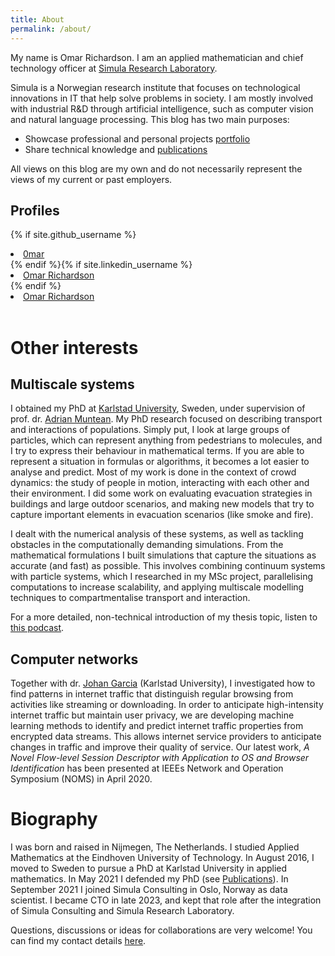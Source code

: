 ```yaml
---
title: About
permalink: /about/
---
```

<link rel="stylesheet" href="//maxcdn.bootstrapcdn.com/font-awesome/4.3.0/css/font-awesome.min.css">
<link rel="stylesheet" href="https://cdn.rawgit.com/jpswalsh/academicons/master/css/academicons.min.css">

My name is Omar Richardson. I am an applied mathematician and chief technology officer at [Simula Research Laboratory](https://simula.no).

Simula is a Norwegian research institute that focuses on technological innovations in IT that help solve problems in society.
I am mostly involved with industrial R&D through artificial intelligence, such as computer vision and natural language processing.
This blog has two main purposes:
 - Showcase professional and personal projects [portfolio]()
 - Share technical knowledge and [publications]()

All views on this blog are my own and do not necessarily represent the views of my current or past employers.


## Profiles

{% if site.github_username %}
  <li>
    <a href="https://github.com/0mar">
      <i class="fa fa-github"></i> 0mar
    </a>
  </li>
{% endif %}{% if site.linkedin_username %}
  <li>
    <a href="https://www.linkedin.com/in/omar-richardson/">
      <i class="fa fa-linkedin"></i> Omar Richardson
    </a>
  </li>
{% endif %}
  <li>
    <a href="https://scholar.google.com/citations?user=3SEayEsAAAAJ">
      <i class="ai ai-google-scholar"></i> Omar Richardson
    </a>
  </li>
<br />

# Other interests

## Multiscale systems
I obtained my PhD at [Karlstad University](kau.se), Sweden, under supervision of prof. dr. [Adrian Muntean](https://www.kau.se/forskare/adrian-muntean). My PhD research focused on describing transport and interactions of populations. Simply put, I look at large groups of particles, which can represent anything from pedestrians to molecules, and I try to express their behaviour in mathematical terms. If you are able to represent a situation in formulas or algorithms, it becomes a lot easier to analyse and predict.
Most of my work is done in the context of crowd dynamics: the study of people in motion, interacting with each other and their environment. I did some work on evaluating evacuation strategies in buildings and large outdoor scenarios, and making new models that try to capture important elements in evacuation scenarios (like smoke and fire).

I dealt with the numerical analysis of these systems, as well as tackling obstacles in the computationally demanding simulations. From the mathematical formulations I built simulations that capture the situations as accurate (and fast) as possible. This involves combining continuum systems with particle systems, which I researched in my MSc project, parallelising computations to increase scalability, and applying multiscale modelling techniques to compartmentalise transport and interaction.

For a more detailed, non-technical introduction of my thesis topic, listen to [this podcast](https://soundcloud.com/forskningspodden/pod-omar-richardson).

## Computer networks
Together with dr. [Johan Garcia](https://www.kau.se/forskare/johan-garcia-0) (Karlstad University), I investigated how to find patterns in internet traffic that distinguish regular browsing from activities like streaming or downloading.
In order to anticipate high-intensity internet traffic but maintain user privacy, we are developing machine learning methods to identify and predict internet traffic properties from encrypted data streams.
This allows internet service providers to anticipate changes in traffic and improve their quality of service.
Our latest work, *A Novel Flow-level Session Descriptor with Application to OS and Browser Identification* has been presented at IEEEs Network and Operation Symposium (NOMS) in April 2020.

# Biography
I was born and raised in Nijmegen, The Netherlands. I studied Applied Mathematics at the Eindhoven University of Technology. In August 2016, I moved to Sweden to pursue a PhD at Karlstad University in applied mathematics. In May 2021 I defended my PhD (see [Publications](/publications)). In September 2021 I joined Simula Consulting in Oslo, Norway as data scientist. I became CTO in late 2023, and kept that role after the integration of Simula Consulting and Simula Research Laboratory.

Questions, discussions or ideas for collaborations are very welcome! You can find my contact details [here](https://www.simula.no/people).
